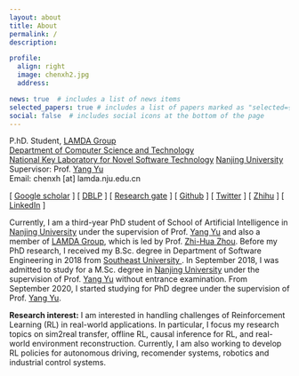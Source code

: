 ```yaml
---
layout: about
title: About
permalink: /
description: 

profile:
  align: right
  image: chenxh2.jpg
  address: 

news: true  # includes a list of news items
selected_papers: true # includes a list of papers marked as "selected={true}"
social: false  # includes social icons at the bottom of the page
---
```


P.hD. Student, <a href="http://lamda.nju.edu.cn/CH.MainPage.ashx">LAMDA Group</a><br>
  <a href="https://www.nju.edu.cn/EN/7f/6b/c7136a163691/page.htm">Department of Computer Science and Technology</a> <br />
  <a href="http://keysoftlab.nju.edu.cn/">National Key Laboratory for Novel Software Technology</a> 
  <a href="http://www.nju.edu.cn/">Nanjing University</a><br />
Supervisor: Prof. <a href="http://cs.nju.edu.cn/yuy/">Yang Yu</a> <br/>
Email: chenxh [at] lamda.nju.edu.cn <br/>

[ [Google scholar](https://scholar.google.com/citations?user=H5pguCYAAAAJ&hl=en) ] [ [DBLP](https://dblp.org/pid/19/2969-1.html) ] [ [Research gate](https://www.researchgate.net/profile/Xiong-Hui-Chen-2) ] [ [Github](https://github.com/xionghuichen) ] [ [Twitter](https://twitter.com/xiong_hui_chen) ] [ [Zhihu](https://www.zhihu.com/people/chen-xiong-hui-10) ] [ [LinkedIn](https://www.linkedin.com/in/xiong-hui-chen-9a94b411a/) ]


<p> Currently, I am a third-year PhD student of School of Artificial Intelligence in <a href="https://www.nju.edu.cn/EN/main.htm">Nanjing University</a> under the supervision of Prof. <a href="https://www.yuque.com/eyounx/home">Yang Yu</a> and also a member of <a href="https://www.lamda.nju.edu.cn/MainPage.ashx">LAMDA Group</a>, which is led by Prof. <a href="https://cs.nju.edu.cn/zhouzh/index.htm">Zhi-Hua Zhou</a>.  Before my PhD research, I received my B.Sc. degree in Department of Software Engineering in 2018 from <a href="https://www.seu.edu.cn/english/main.htm"> Southeast University </a> . In September 2018, I was admitted to study for a M.Sc. degree in <a href="https://www.nju.edu.cn/EN/main.htm">Nanjing University</a>  under the supervision of  Prof. <a href="https://www.yuque.com/eyounx/home">Yang Yu</a> without entrance examination.  From September 2020, I started studying for PhD degree under the supervision of  Prof. <a href="https://www.yuque.com/eyounx/home">Yang Yu</a>.</p>


**Research interest:**  I am interested in handling challenges of Reinforcement Learning (RL) in real-world applications. In particular, I focus my research topics on sim2real transfer, offline RL, causal inference for RL, and real-world environment reconstruction. Currently, I am also working to develop RL policies for autonomous driving, recomender systems, robotics and industrial control systems.


<!-- ### Highlights

1. Four of my papers are highly cited and ranked top 20 globally in recent 5 years in Google scholar metrics! See [here](https://zhuanlan.zhihu.com/p/421192644).
2. I wrote a popular book [迁移学习导论](http://jd92.wang/tlbook) to make it easy to learn, understand, and use transfer learning.
3. I lead the most popular transfer learning and semi-supervised learning projects on Github: [Transfer learning repo](https://github/jindongwang/transferlearning) [![Transfer learning repo](/assets/img/transferlearning-repo-star.jpg)](https://github/jindongwang/transferlearning) and  [Semi-supervised learning repo](https://github/torchssl/torchssl) [![SSL repo](/assets/img/torchssl-star.jpg)](https://github/stars/torchssl/torchssl)

#### Preprints

1. Yiqiang Chen, Wang Lu, <u>Jindong Wang</u>, Xin Qin, and Tao Qin. Federated Learning with Adaptive Batchnorm for Personalized Healthcare. arXiv preprint arXiv:2112.00734. [[arXiv](https://arxiv.org/abs/2112.00734)]
2. Wenxin Hou, Han Zhu, Yidong Wang, <u>Jindong Wang</u><sup>#</sup>, Tao Qin, Renjun Xu, and Takahiro Shinozaki. Exploiting Adapters for Cross-lingual Low-resource Speech Recognition. arXiv preprint arXiv:2105.11905. [[arXiv](https://arxiv.org/abs/2105.11905)] [[code](https://github.com/jindongwang/transferlearning/tree/master/code/ASR)]
3. <u>Jindong Wang</u>, Wenjie Feng, Chang Liu, Chaohui Yu, Mingxuan Du, Renjun Xu, Tao Qin, and Tie-Yan Liu. Learning Invariant Representations across Domains and Tasks. arXiv preprint arXiv:2103.05114. [[arXiv](https://arxiv.org/abs/2103.05114)]
4. Chaohui Yu, <u>Jindong Wang</u><sup>#</sup>, Chang Liu, Tao Qin, Renjun Xu, Wenjie Feng, Yiqiang Chen, and Tie-Yan Liu. Learning to match distributions for domain adaptation. arXiv preprint arXiv:2007.10791. [[arXiv](http://arxiv.org/abs/https://arxiv.org/abs/2007.10791)] -->
